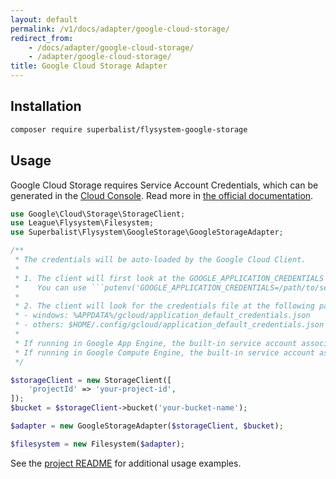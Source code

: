 ```yaml
---
layout: default
permalink: /v1/docs/adapter/google-cloud-storage/
redirect_from:
    - /docs/adapter/google-cloud-storage/
    - /adapter/google-cloud-storage/
title: Google Cloud Storage Adapter
---
```


## Installation

```bash
composer require superbalist/flysystem-google-storage
```

## Usage

Google Cloud Storage requires Service Account Credentials, which can be generated in the [Cloud Console](https://console.cloud.google.com/apis/credentials). Read more in [the official documentation](https://cloud.google.com/docs/authentication/production).

```php
use Google\Cloud\Storage\StorageClient;
use League\Flysystem\Filesystem;
use Superbalist\Flysystem\GoogleStorage\GoogleStorageAdapter;

/**
 * The credentials will be auto-loaded by the Google Cloud Client.
 *
 * 1. The client will first look at the GOOGLE_APPLICATION_CREDENTIALS env var.
 *    You can use ```putenv('GOOGLE_APPLICATION_CREDENTIALS=/path/to/service-account.json');``` to set the location of your credentials file.
 *
 * 2. The client will look for the credentials file at the following paths:
 * - windows: %APPDATA%/gcloud/application_default_credentials.json
 * - others: $HOME/.config/gcloud/application_default_credentials.json
 *
 * If running in Google App Engine, the built-in service account associated with the application will be used.
 * If running in Google Compute Engine, the built-in service account associated with the virtual machine instance will be used.
 */

$storageClient = new StorageClient([
    'projectId' => 'your-project-id',
]);
$bucket = $storageClient->bucket('your-bucket-name');

$adapter = new GoogleStorageAdapter($storageClient, $bucket);

$filesystem = new Filesystem($adapter);
```

See the [project README](https://github.com/Superbalist/flysystem-google-cloud-storage#usage) for additional usage examples.
